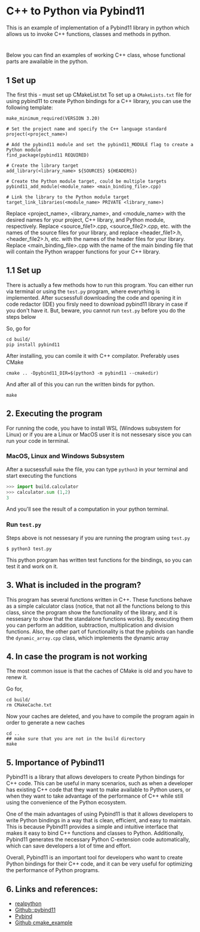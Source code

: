 # C++ to Python via Pybind11

This is an example of implementation of a Pybind11 library in python which allows us to invoke C++ functions, classes and methods in python. 
#



Below you can find an examples of working C++ class, whose functional parts are awailable in the python.
## 1 Set up 
The first this  - must set up CMakeList.txt
To set up a ```CMakeLists.txt``` file for using pybind11 to create Python bindings for a C++ library, you can use the following template:
```
make_minimum_required(VERSION 3.20)

# Set the project name and specify the C++ language standard
project(<project_name>)

# Add the pybind11 module and set the pybind11_MODULE flag to create a Python module
find_package(pybind11 REQUIRED)

# Create the library target
add_library(<library_name> ${SOURCES} ${HEADERS})

# Create the Python module target, could be multiple targets
pybind11_add_module(<module_name> <main_binding_file>.cpp)

# Link the library to the Python module target
target_link_libraries(<module_name> PRIVATE <library_name>)

```
Replace <project_name>, <library_name>, and <module_name> with the desired names for your project, C++ library, and Python module, respectively. Replace
<source_file1>.cpp, <source_file2>.cpp, etc. with the names of the source files for your library, and replace <header_file1>.h, <header_file2>.h, etc.
with the names of the header files for your library. Replace <main_binding_file>.cpp with the name of the main binding file that will contain the Python
wrapper functions for your C++ library.







## 1.1 Set up
There is actually a few methods how to run this program. You can either run via terminal or using the `test.py` program, where everyrhing is implemented. 
After sucsessfull downloading the code and opening it in code redactor (IDE) you firsly need to download pybind11 library in case if you don't have it. But, beware, you cannot run `test.py` before you do the steps below

So, go for 
```console
cd build/
pip install pybind11
```

After installing, you can comile it with C++ compilator. Preferably uses CMake
```console
cmake .. -Dpybind11_DIR=$(python3 -m pybind11 --cmakedir)
```

And after all of this you can run the written binds for python.
```console
make
```


## 2. Executing the program

For running the code, you have to install WSL (Windows subsystem for Linux) or if you are a Linux or MacOS user it is not nessesary sisce you can run your code in terminal.

### MacOS, Linux and Windows Subsystem
  
After a sucsessfull `make` the file, you can type `python3` in your terminal and start executing the functions

```python
>>> import build.calculator
>>> calculator.sum (1,2)
3
```
And you'll see the result of a computation in your python terminal.

### Run `test.py`
Steps above is not nessesary if you are running the program using `test.py` 


```console
$ python3 test.py
```

This python program has written test functions for the bindings, so you can test it and work on it.

## 3. What is included in the program?

This program has several functions written in C++. These functions behave as a simple calculator class (notice, that not all the functions belong to this class, since the program show the functionality of the library, and it is nessesary to show that the standalone functions works). By executing them you can perform an addition, subtraction, multiplication and division functions. Also, the other part of functionality is that the pybinds can handle the `dynamic_array.cpp` class, which implements the dynamic array

## 4. In case the program is not working

The most common issue is that the caches of CMake is old and you have to renew it.

Go for,

```console
cd build/
rm CMakeCache.txt
```

Now your caches are deleted, and you have to compile the program again in order to generate a new caches

```console
cd ..
## make sure that you are not in the build directory
make
```
 ## 5. Importance of Pybind11

Pybind11 is a library that allows developers to create Python bindings for C++ code. This can be useful in many scenarios, such as when a developer has existing C++ code that they want to make available to Python users, or when they want to take advantage of the performance of C++ while still using the convenience of the Python ecosystem.

One of the main advantages of using Pybind11 is that it allows developers to write Python bindings in a way that is clean, efficient, and easy to maintain. This is because Pybind11 provides a simple and intuitive interface that makes it easy to bind C++ functions and classes to Python. Additionally, Pybind11 generates the necessary Python C-extension code automatically, which can save developers a lot of time and effort.

Overall, Pybind11 is an important tool for developers who want to create Python bindings for their C++ code, and it can be very useful for optimizing the performance of Python programs.

## 6. Links and references:

- [realpython](https://realpython.com/python-bindings-overview/)
- [Github::pybind11](https://github.com/pybind/pybind11)
- [Pybind](https://pybind11.readthedocs.io/en/stable/basics.html)
- [Github cmake_example](https://github.com/pybind/cmake_example)
